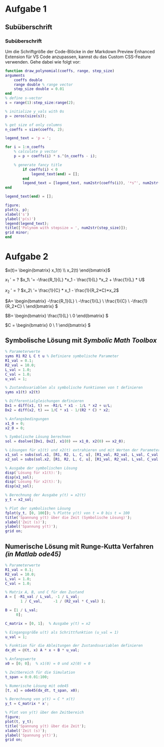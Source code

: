 # Aufgabe 1
## Subüberschrift
### Subüberschrift

Um die Schriftgröße der Code-Blöcke in der Markdown Preview Enhanced Extension für VS Code anzupassen, kannst du das Custom CSS-Feature verwenden. Gehe dabei wie folgt vor:
```matlab
function draw_polynomial(coeffs, range, step_size)
arguments
    coeffs double
    range double % range vector
    step_size double = 0.01
end
% define s-vector
s = range(1):step_size:range(2);

% initialize y_vals with 0s
p = zeros(size(s));

% get size of only columns
n_coeffs = size(coeffs, 2);

legend_text = 'p = ';

for i = 1:n_coeffs
    % calculate p vector
    p = p + coeffs(i) * s.^(n_coeffs - i);

    % generate fancy title
        if coeffs(i) < 0
            legend_text(end) = [];
        end
        legend_text = [legend_text, num2str(coeffs(i)), '*s^', num2str(n_coeffs-i), '+'];
end

legend_text(end) = [];

figure;
plot(s, p);
xlabel('s')
ylabel('p(s)')
legend(legend_text);
title(['Polynom with stepsize = ', num2str(step_size)]);
grid minor;
end
```

# Aufgabe 2
$x(t)=
\begin{bmatrix}
x_1(t) \\
x_2(t)
\end{bmatrix}$

$x_1\ '=?$
$x_1\ '= -\frac{R_1}{L} *x_1 - \frac{1}{L} *x_2 + \frac{1}{L} * U$

$x_2\ '=?$
$x_2\ '= \frac{1}{C} * x_1 - \frac{1}{R_2*C}*x_2$

$A=
\begin{bmatrix}
-\frac{R_1}{L} \ -\frac{1}{L} \\
\frac{1}{C} \ -\frac{1}{R_2*C} \\
\end{bmatrix}
$

$B=
\begin{bmatrix}
\frac{1}{L} \\
0
\end{bmatrix}
$

$C =
\begin{bmatrix}
0 \ 1
\end{bmatrix}
$

## Symbolische Lösung mit *Symbolic Math Toolbox*

```matlab
% Parameterwerte
syms R1 R2 L C t u % Definiere symbolische Parameter
R1_val = 0.1;  
R2_val = 10.0;   
L_val = 1.0;  
C_val = 1.0;
u_val = 1;

% Zustandsvariablen als symbolische Funktionen von t definieren
syms x1(t) x2(t)

% Differentialgleichungen definieren
Dx1 = diff(x1, t) == -R1/L * x1 - 1/L * x2 + u/L;
Dx2 = diff(x2, t) == 1/C * x1 - 1/(R2 * C) * x2;

% Anfangsbedingungen
x1_0 = 0;
x2_0 = 0;

% Symbolische Lösung berechnen
sol = dsolve([Dx1, Dx2], x1(0) == x1_0, x2(0) == x2_0);

% Lösungen für x1(t) und x2(t) extrahieren und mit Werten der Parameter berechnen
x1_sol = subs(sol.x1, [R1, R2, L, C, u], [R1_val, R2_val, L_val, C_val, u_val]);
x2_sol = subs(sol.x2, [R1, R2, L, C, u], [R1_val, R2_val, L_val, C_val, u_val]);

% Ausgabe der symbolischen Lösung
disp('Lösung für x1(t):');
disp(x1_sol);
disp('Lösung für x2(t):');
disp(x2_sol);

% Berechnung der Ausgabe y(t) = x2(t)
y_t = x2_sol;

% Plot der symbolischen Lösung
fplot(y_t, [0, 100]); % Plotte y(t) von t = 0 bis t = 100
title('Spannung y(t) über die Zeit (Symbolische Lösung)');
xlabel('Zeit (s)');
ylabel('Spannung y(t)');
grid on;
```

## Numerische Lösung mit Runge-Kutta Verfahren *(in Matlab ode45)*

```matlab
% Parameterwerte
R1_val = 0.1;  
R2_val = 10.0;   
L_val = 1.0;  
C_val = 1.0;

% Matrix A, B, und C für den Zustand
A = [ -R1_val / L_val, -1 / L_val;
       1 / C_val,     -1 / (R2_val * C_val) ];

B = [1 / L_val;
     0];

C_matrix = [0, 1];  % Ausgabe y(t) = x2

% Eingangsgröße u(t) als Schrittfunktion (u_val = 1)
u_val = 1;

% Funktion für die Ableitungen der Zustandsvariablen definieren
dx_dt = @(t, x) A * x + B * u_val;

% Anfangswerte
x0 = [0; 0];  % x1(0) = 0 und x2(0) = 0

% Zeitbereich für die Simulation
t_span = 0:0.01:100;

% Numerische Lösung mit ode45
[t, x] = ode45(dx_dt, t_span, x0);

% Berechnung von y(t) = C * x(t)
y_t = C_matrix * x';

% Plot von y(t) über den Zeitbereich
figure;
plot(t, y_t);
title('Spannung y(t) über die Zeit');
xlabel('Zeit (s)');
ylabel('Spannung y(t)');
grid on;
```
